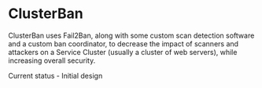 # ClusterBan

ClusterBan uses Fail2Ban, along with some custom scan detection software and a custom ban coordinator, to decrease the impact of scanners and attackers on a Service Cluster (usually a cluster of web servers), while increasing overall security.

Current status - Initial design
